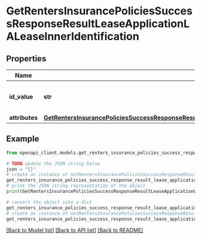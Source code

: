 # GetRentersInsurancePoliciesSuccessResponseResultLeaseApplicationLALeaseInnerIdentification


## Properties

Name | Type | Description | Notes
------------ | ------------- | ------------- | -------------
**id_value** | **str** | Unique identifier for the lease | 
**attributes** | [**GetRentersInsurancePoliciesSuccessResponseResultLeaseApplicationLALeaseInnerIdentificationAttributes**](GetRentersInsurancePoliciesSuccessResponseResultLeaseApplicationLALeaseInnerIdentificationAttributes.md) |  | 

## Example

```python
from openapi_client.models.get_renters_insurance_policies_success_response_result_lease_application_la_lease_inner_identification import GetRentersInsurancePoliciesSuccessResponseResultLeaseApplicationLALeaseInnerIdentification

# TODO update the JSON string below
json = "{}"
# create an instance of GetRentersInsurancePoliciesSuccessResponseResultLeaseApplicationLALeaseInnerIdentification from a JSON string
get_renters_insurance_policies_success_response_result_lease_application_la_lease_inner_identification_instance = GetRentersInsurancePoliciesSuccessResponseResultLeaseApplicationLALeaseInnerIdentification.from_json(json)
# print the JSON string representation of the object
print(GetRentersInsurancePoliciesSuccessResponseResultLeaseApplicationLALeaseInnerIdentification.to_json())

# convert the object into a dict
get_renters_insurance_policies_success_response_result_lease_application_la_lease_inner_identification_dict = get_renters_insurance_policies_success_response_result_lease_application_la_lease_inner_identification_instance.to_dict()
# create an instance of GetRentersInsurancePoliciesSuccessResponseResultLeaseApplicationLALeaseInnerIdentification from a dict
get_renters_insurance_policies_success_response_result_lease_application_la_lease_inner_identification_from_dict = GetRentersInsurancePoliciesSuccessResponseResultLeaseApplicationLALeaseInnerIdentification.from_dict(get_renters_insurance_policies_success_response_result_lease_application_la_lease_inner_identification_dict)
```
[[Back to Model list]](../README.md#documentation-for-models) [[Back to API list]](../README.md#documentation-for-api-endpoints) [[Back to README]](../README.md)


